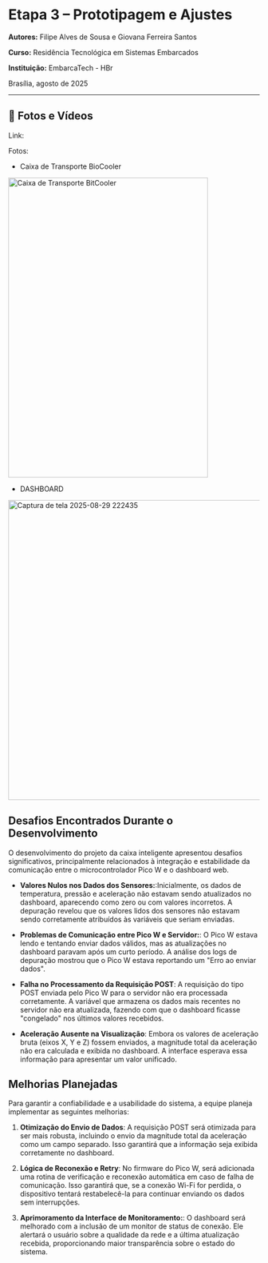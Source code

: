 # Etapa 3 – Prototipagem e Ajustes
 
**Autores:** Filipe Alves de Sousa e Giovana Ferreira Santos

**Curso:** Residência Tecnológica em Sistemas Embarcados

**Instituição:** EmbarcaTech - HBr

Brasília, agosto de 2025

---
## 🎥 Fotos e Vídeos

Link:

Fotos:

- Caixa de Transporte BioCooler
 <img width="400" height="600" alt="Caixa de Transporte BitCooler" src="https://github.com/user-attachments/assets/bf89ff4a-ce17-4172-bf99-c781dab7c1e3" />
 
- DASHBOARD
<img width="600" height="600" alt="Captura de tela 2025-08-29 222435" src="https://github.com/user-attachments/assets/727866f3-f74a-490d-901b-2291a9d7626a" />



## Desafios Encontrados Durante o Desenvolvimento

O desenvolvimento do projeto da caixa inteligente apresentou desafios significativos, principalmente relacionados à integração e estabilidade da comunicação entre o microcontrolador Pico W e o dashboard web.

- **Valores Nulos nos Dados dos Sensores:**:Inicialmente, os dados de temperatura, pressão e aceleração não estavam sendo atualizados no dashboard, aparecendo como zero ou com valores incorretos. A depuração revelou que os valores lidos dos sensores não estavam sendo corretamente atribuídos às variáveis que seriam enviadas.

- **Problemas de Comunicação entre Pico W e Servidor:**: O Pico W estava lendo e tentando enviar dados válidos, mas as atualizações no dashboard paravam após um curto período. A análise dos logs de depuração mostrou que o Pico W estava reportando um "Erro ao enviar dados".

- **Falha no Processamento da Requisição POST**: A requisição do tipo POST enviada pelo Pico W para o servidor não era processada corretamente. A variável que armazena os dados mais recentes no servidor não era atualizada, fazendo com que o dashboard ficasse "congelado" nos últimos valores recebidos.
  
- **Aceleração Ausente na Visualização**: Embora os valores de aceleração bruta (eixos X, Y e Z) fossem enviados, a magnitude total da aceleração não era calculada e exibida no dashboard. A interface esperava essa informação para apresentar um valor unificado.


## Melhorias Planejadas

Para garantir a confiabilidade e a usabilidade do sistema, a equipe planeja implementar as seguintes melhorias:

1. **Otimização do Envio de Dados**: A requisição POST será otimizada para ser mais robusta, incluindo o envio da magnitude total da aceleração como um campo separado. Isso garantirá que a informação seja exibida corretamente no dashboard.

2. **Lógica de Reconexão e Retry**: No firmware do Pico W, será adicionada uma rotina de verificação e reconexão automática em caso de falha de comunicação. Isso garantirá que, se a conexão Wi-Fi for perdida, o dispositivo tentará restabelecê-la para continuar enviando os dados sem interrupções.

3. **Aprimoramento da Interface de Monitoramento:**:  O dashboard será melhorado com a inclusão de um monitor de status de conexão. Ele alertará o usuário sobre a qualidade da rede e a última atualização recebida, proporcionando maior transparência sobre o estado do sistema.

